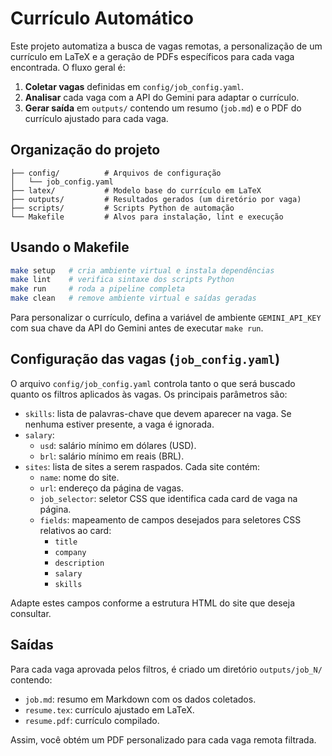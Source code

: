 # Currículo Automático

Este projeto automatiza a busca de vagas remotas, a personalização de um currículo em LaTeX e a geração de PDFs específicos para cada vaga encontrada. O fluxo geral é:

1. **Coletar vagas** definidas em `config/job_config.yaml`.
2. **Analisar** cada vaga com a API do Gemini para adaptar o currículo.
3. **Gerar saída** em `outputs/` contendo um resumo (`job.md`) e o PDF do currículo ajustado para cada vaga.

## Organização do projeto

```
├── config/          # Arquivos de configuração
│   └── job_config.yaml
├── latex/           # Modelo base do currículo em LaTeX
├── outputs/         # Resultados gerados (um diretório por vaga)
├── scripts/         # Scripts Python de automação
└── Makefile         # Alvos para instalação, lint e execução
```

## Usando o Makefile

```bash
make setup   # cria ambiente virtual e instala dependências
make lint    # verifica sintaxe dos scripts Python
make run     # roda a pipeline completa
make clean   # remove ambiente virtual e saídas geradas
```

Para personalizar o currículo, defina a variável de ambiente `GEMINI_API_KEY` com sua chave da API do Gemini antes de executar `make run`.

## Configuração das vagas (`job_config.yaml`)

O arquivo `config/job_config.yaml` controla tanto o que será buscado quanto os filtros aplicados às vagas. Os principais parâmetros são:

- `skills`: lista de palavras-chave que devem aparecer na vaga. Se nenhuma estiver presente, a vaga é ignorada.
- `salary`:
  - `usd`: salário mínimo em dólares (USD).
  - `brl`: salário mínimo em reais (BRL).
- `sites`: lista de sites a serem raspados. Cada site contém:
  - `name`: nome do site.
  - `url`: endereço da página de vagas.
  - `job_selector`: seletor CSS que identifica cada card de vaga na página.
  - `fields`: mapeamento de campos desejados para seletores CSS relativos ao card:
    - `title`
    - `company`
    - `description`
    - `salary`
    - `skills`

Adapte estes campos conforme a estrutura HTML do site que deseja consultar.

## Saídas

Para cada vaga aprovada pelos filtros, é criado um diretório `outputs/job_N/` contendo:

- `job.md`: resumo em Markdown com os dados coletados.
- `resume.tex`: currículo ajustado em LaTeX.
- `resume.pdf`: currículo compilado.

Assim, você obtém um PDF personalizado para cada vaga remota filtrada.

